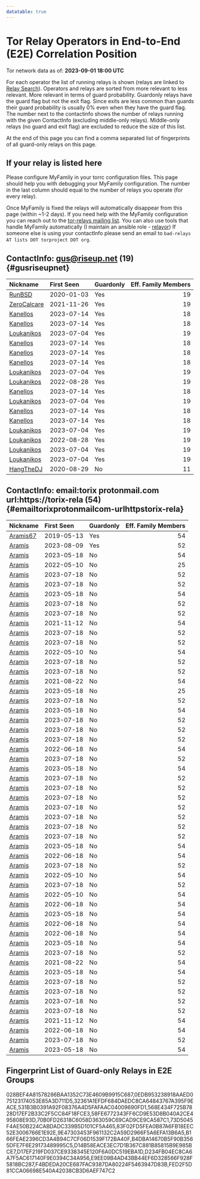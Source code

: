```yaml
---
datatable: true
---
```



# Tor Relay Operators in End-to-End (E2E) Correlation Position

Tor network data as of: **2023-09-01 18:00 UTC**

For each operator the list of running relays is shown (relays are linked to [Relay Search](https://metrics.torproject.org/rs.html)).
Operators and relays are sorted from more relevant to less relevant. More relevant in terms of guard probability.
Guardonly relays have the guard flag but not the exit flag.
Since exits are less common than guards their guard probability is usually 0% even when they have the guard flag.
The number next to the contactinfo shows the number of relays running with the given ContactInfo (excluding middle-only relays).
Middle-only relays (no guard and exit flag) are excluded to reduce the size of this list.

At the end of this page you can find a comma separated list of fingerprints of all guard-only relays on this page.

## If your relay is listed here
Please configure MyFamily in your torrc configuration files.
This page should help you with debugging your MyFamily configuration. The number in the last column should equal to the number of
relays you operate (for every relay).

Once MyFamily is fixed the relays will automatically disappear from this page (within ~1-2 days).
If you need help with the MyFamily configuration you can reach out to the
[tor-relays mailing list](https://lists.torproject.org/cgi-bin/mailman/listinfo/tor-relays).
You can also use tools that handle MyFamily automatically (I maintain an ansible role - 
[relayor](https://medium.com/@nusenu/deploying-tor-relays-with-ansible-6612593fa34d))
If someone else is using your contactInfo please send an email to ```bad-relays AT lists DOT torproject DOT org```.


## ContactInfo: gus@riseup.net (19) {#gusriseupnet}

| Nickname                                                                                               | First Seen   | Guardonly   |   Eff. Family Members |
|:-------------------------------------------------------------------------------------------------------|:-------------|:------------|----------------------:|
| [RunBSD](https://metrics.torproject.org/rs.html#details/568E434F725B7828D17EF2B33C2F5CC84F18FCE3)      | 2020-01-03   | Yes         |                    19 |
| [ZeroCalcare](https://metrics.torproject.org/rs.html#details/FED2F5D81CCA06698E540A42038CB3D6AEF747C2) | 2021-11-26   | Yes         |                    19 |
| [Kanellos](https://metrics.torproject.org/rs.html#details/83F02FD5FEA0B87A6FB18EEC52E3006766E1E92E)    | 2023-07-14   | Yes         |                    18 |
| [Kanellos](https://metrics.torproject.org/rs.html#details/028BEF4A81578286BAA1352C73E4609B9915C687)    | 2023-07-14   | Yes         |                    18 |
| [Loukanikos](https://metrics.torproject.org/rs.html#details/B4DBA14670B5F90B3565DFE7F6E29173489995C5)  | 2023-07-04   | Yes         |                    19 |
| [Kanellos](https://metrics.torproject.org/rs.html#details/D14B58EACE3EC7D1B367C881B85815B9E985BCE7)    | 2023-07-14   | Yes         |                    18 |
| [Kanellos](https://metrics.torproject.org/rs.html#details/58FE6772343FF6CD9E53D8B040A2CE495808E93D)    | 2023-07-14   | Yes         |                    18 |
| [Kanellos](https://metrics.torproject.org/rs.html#details/73D5045F4AE50B224CABDADC339B5D101CF5A465)    | 2023-07-14   | Yes         |                    18 |
| [Loukanikos](https://metrics.torproject.org/rs.html#details/D234FB04EC8CA6A7F5AC617140F9E0394C34A956)  | 2023-07-04   | Yes         |                    19 |
| [Loukanikos](https://metrics.torproject.org/rs.html#details/32361A1EFDF684DAEDC8CA64843767A395F9EACE)  | 2022-08-28   | Yes         |                    19 |
| [Kanellos](https://metrics.torproject.org/rs.html#details/70B0FD26318C6058D363059C69CAD9CE9CA587C1)    | 2023-07-14   | Yes         |                    18 |
| [Loukanikos](https://metrics.torproject.org/rs.html#details/D17EF219FD037CE9338345E120F6A0DC519EBA1D)  | 2023-07-04   | Yes         |                    19 |
| [Kanellos](https://metrics.torproject.org/rs.html#details/531B3B0391A92F08376A4D5FAFAAC04009690FD1)    | 2023-07-14   | Yes         |                    18 |
| [Kanellos](https://metrics.torproject.org/rs.html#details/9E47303453F961132C2A59D2966F5A6EFA13B6A5)    | 2023-07-14   | Yes         |                    18 |
| [Loukanikos](https://metrics.torproject.org/rs.html#details/F4BDEDA20CE687FAC9387DA80224F5463947D83B)  | 2023-07-04   | Yes         |                    19 |
| [Loukanikos](https://metrics.torproject.org/rs.html#details/B166FEAE2396CD3A4B94C7CF06D1539F172BA40F)  | 2022-08-28   | Yes         |                    19 |
| [Loukanikos](https://metrics.torproject.org/rs.html#details/E9EE09B4AD43BB44EF6D328566F928F5818BC287)  | 2023-07-04   | Yes         |                    19 |
| [Loukanikos](https://metrics.torproject.org/rs.html#details/0EDB953238918AAED075123174053E85A3D711D5)  | 2023-07-04   | Yes         |                    19 |
| [HangTheDJ](https://metrics.torproject.org/rs.html#details/1DA888D47E43EDFCC60CBC0E1FDF0C8A43D64343)   | 2020-08-29   | No          |                    11 |

## ContactInfo: email:torix protonmail.com url:https://torix-rela (54) {#emailtorixprotonmailcom-urlhttpstorix-rela}

| Nickname                                                                                            | First Seen   | Guardonly   |   Eff. Family Members |
|:----------------------------------------------------------------------------------------------------|:-------------|:------------|----------------------:|
| [Aramis67](https://metrics.torproject.org/rs.html#details/53C9F4954E7A7332BB0C610C5B8E04CA065AF29B) | 2019-05-13   | Yes         |                    54 |
| [Aramis](https://metrics.torproject.org/rs.html#details/900C879966F1F13F0D407E583DC6FDFFAD05B814)   | 2023-08-09   | Yes         |                    52 |
| [Aramis](https://metrics.torproject.org/rs.html#details/0806B64E53BD3ED2F0BDB5EED8DBF81DF331F45A)   | 2023-05-18   | No          |                    54 |
| [Aramis](https://metrics.torproject.org/rs.html#details/17F41F8DAFA4B36AAB10E202ABA14601AAE1D616)   | 2022-05-10   | No          |                    25 |
| [Aramis](https://metrics.torproject.org/rs.html#details/18105829C1D3A4438C5C156CA7C08FA62279D0C2)   | 2023-07-18   | No          |                    52 |
| [Aramis](https://metrics.torproject.org/rs.html#details/214F5F96C5AD4EC3858A1CF7665502845496E40A)   | 2023-07-18   | No          |                    52 |
| [Aramis](https://metrics.torproject.org/rs.html#details/2308F5B08A85F8600DEC23F9C127E1F16E988595)   | 2023-05-18   | No          |                    54 |
| [Aramis](https://metrics.torproject.org/rs.html#details/26551EE9CF98BEE9E7CCA1954B71CC724B3D1A25)   | 2023-07-18   | No          |                    52 |
| [Aramis](https://metrics.torproject.org/rs.html#details/27AD2A9591BA4809ED2B1F1983AF49CF80919319)   | 2023-07-18   | No          |                    52 |
| [Aramis](https://metrics.torproject.org/rs.html#details/2B3AAC97B269D59E6D642C8BFB174EDD13741C38)   | 2021-11-12   | No          |                    54 |
| [Aramis](https://metrics.torproject.org/rs.html#details/301081DF6A56B542710E5A19C893DA910ABD3C2F)   | 2023-07-18   | No          |                    52 |
| [Aramis](https://metrics.torproject.org/rs.html#details/33BD34F3E3006EB1375B08995BC7A6988D6F188E)   | 2023-07-18   | No          |                    52 |
| [Aramis](https://metrics.torproject.org/rs.html#details/359C5231AC2452D365B64A23C27817A1DFEE56B4)   | 2022-05-10   | No          |                    54 |
| [Aramis](https://metrics.torproject.org/rs.html#details/410D5B5847C199DE15DE80741BDC0000A5A53C8F)   | 2023-07-18   | No          |                    52 |
| [Aramis](https://metrics.torproject.org/rs.html#details/4C209C991956896A830890ED74A8AE1207EB8AF4)   | 2023-07-18   | No          |                    52 |
| [Aramis](https://metrics.torproject.org/rs.html#details/4F9EFCF7689084E4C8EE993E123E32B75368804C)   | 2021-08-22   | No          |                    54 |
| [Aramis](https://metrics.torproject.org/rs.html#details/5ECD28C3476E6B3BFFC68E3AB9F2DAFBE3238A95)   | 2023-05-18   | No          |                    25 |
| [Aramis](https://metrics.torproject.org/rs.html#details/62C6E6E50670985089E82FCE16ED841A0728FC3F)   | 2023-07-18   | No          |                    52 |
| [Aramis](https://metrics.torproject.org/rs.html#details/64163502DFDE9A8BCA73B525170F484DFA703727)   | 2023-05-18   | No          |                    54 |
| [Aramis](https://metrics.torproject.org/rs.html#details/673ABF8132785E24CE48606AD783FDE9BAA92964)   | 2023-07-18   | No          |                    52 |
| [Aramis](https://metrics.torproject.org/rs.html#details/68F09FE1CD22572D38980184D848BA456302C826)   | 2023-07-18   | No          |                    52 |
| [Aramis](https://metrics.torproject.org/rs.html#details/6F3E7CD6B97E33F6A91824164A1A9085C045E2C0)   | 2023-07-18   | No          |                    52 |
| [Aramis](https://metrics.torproject.org/rs.html#details/791DEA860D359D3A3D2F6F13B9856EB0507ED835)   | 2022-06-18   | No          |                    54 |
| [Aramis](https://metrics.torproject.org/rs.html#details/7E0D8A3CD0E0CE0146B1BB8C8CC24FC5F1BBED8D)   | 2023-07-18   | No          |                    52 |
| [Aramis](https://metrics.torproject.org/rs.html#details/8039659C27E3CB5155CD74FC8CA102BA825FA03B)   | 2023-05-18   | No          |                    54 |
| [Aramis](https://metrics.torproject.org/rs.html#details/828EFC54AF1D0675E6F12F372E46CCE652674359)   | 2023-07-18   | No          |                    52 |
| [Aramis](https://metrics.torproject.org/rs.html#details/86D98BB659A7EE58F7185EF310358D435F1A32AC)   | 2023-07-18   | No          |                    52 |
| [Aramis](https://metrics.torproject.org/rs.html#details/89940F610EFB0ED4E624838EAE561ADE55C03321)   | 2023-07-18   | No          |                    52 |
| [Aramis](https://metrics.torproject.org/rs.html#details/8AA75B47426A2FAE3075AF6EBC2ABDEE02FAD58F)   | 2023-07-18   | No          |                    52 |
| [Aramis](https://metrics.torproject.org/rs.html#details/8B8CC31223D5E9C413C4E025940B59F7FFF27483)   | 2023-07-18   | No          |                    52 |
| [Aramis](https://metrics.torproject.org/rs.html#details/92DEFEC7D97366F02043C4F7055CF4A4886817D9)   | 2023-07-18   | No          |                    52 |
| [Aramis](https://metrics.torproject.org/rs.html#details/96F8ACE10EAC14E76CDEA4C45679EAFFB833F453)   | 2023-07-18   | No          |                    52 |
| [Aramis](https://metrics.torproject.org/rs.html#details/99A333B824BF47D2C9F2C6DDCBAB856324D428E5)   | 2023-05-18   | No          |                    54 |
| [Aramis](https://metrics.torproject.org/rs.html#details/9A8902B985E2F58BC740671040E7165AC904DD40)   | 2022-06-18   | No          |                    54 |
| [Aramis](https://metrics.torproject.org/rs.html#details/9DBBED552C198FE98520F1190BE35D0534ECDB67)   | 2023-07-18   | No          |                    52 |
| [Aramis](https://metrics.torproject.org/rs.html#details/9EF49A075A79F657708F5EE00B05CE7B0B79DA35)   | 2022-05-10   | No          |                    54 |
| [Aramis](https://metrics.torproject.org/rs.html#details/A0073095A9F39393546FF1A9E997D1A22C0946E1)   | 2023-07-18   | No          |                    52 |
| [Aramis](https://metrics.torproject.org/rs.html#details/A549E57FC2A060FA20051537E6738B3ED5B98463)   | 2022-05-10   | No          |                    54 |
| [Aramis](https://metrics.torproject.org/rs.html#details/B5A65B997C898583F9C4CA16FE603B7347C89588)   | 2022-06-18   | No          |                    54 |
| [Aramis](https://metrics.torproject.org/rs.html#details/B6A5986F404B2C5EB604A37276C0CB7B24FB6631)   | 2023-05-18   | No          |                    54 |
| [Aramis](https://metrics.torproject.org/rs.html#details/C29FEF6A405E730DE07EC74CCF0623D95F0D3A4E)   | 2022-06-18   | No          |                    54 |
| [Aramis](https://metrics.torproject.org/rs.html#details/C528B22D4BA220639F9DCE86A50BB98BDD2FCFB9)   | 2022-06-18   | No          |                    54 |
| [Aramis](https://metrics.torproject.org/rs.html#details/CE0E8EE797257C9F2EB195528CC152FBCF4F2959)   | 2023-05-18   | No          |                    54 |
| [Aramis](https://metrics.torproject.org/rs.html#details/CFF9C18036D401579C473177C0D95B463AD371F7)   | 2023-07-18   | No          |                    52 |
| [Aramis](https://metrics.torproject.org/rs.html#details/D3F6616034448DEEE369782C96F84FE1407E4200)   | 2021-08-22   | No          |                    54 |
| [Aramis](https://metrics.torproject.org/rs.html#details/D510FE86C46E01F24CF4B07C36B55E2619F245BF)   | 2023-05-18   | No          |                    54 |
| [Aramis](https://metrics.torproject.org/rs.html#details/D9CD0C9CE39E91C2996A016A6356FBF4970D96C6)   | 2023-07-18   | No          |                    52 |
| [Aramis](https://metrics.torproject.org/rs.html#details/DD60CABFEE514E50E8E4B502457E62F667538573)   | 2023-07-18   | No          |                    52 |
| [Aramis](https://metrics.torproject.org/rs.html#details/E2C0AD7114510F21B9F09E7900185D440C20CC0E)   | 2023-07-18   | No          |                    52 |
| [Aramis](https://metrics.torproject.org/rs.html#details/F14D2EC67D3B27BE46839D156660F80220660299)   | 2023-07-18   | No          |                    52 |
| [Aramis](https://metrics.torproject.org/rs.html#details/F314580EA22CB3DCB135D64E92108BFB8FD209AF)   | 2021-11-12   | No          |                    54 |
| [Aramis](https://metrics.torproject.org/rs.html#details/F3E6F01671C087AD318BBA47FCD08B65D1A4460E)   | 2022-06-18   | No          |                    54 |
| [Aramis](https://metrics.torproject.org/rs.html#details/F80348BA5A1B758D378C1E7AA7F2E8CC0845A39E)   | 2023-07-18   | No          |                    52 |
| [Aramis](https://metrics.torproject.org/rs.html#details/FC09FFDEB7FFB716B19305A1CE49D2DE88A58E05)   | 2023-05-18   | No          |                    54 |


## Fingerprint List of Guard-only Relays in E2E Groups

028BEF4A81578286BAA1352C73E4609B9915C687,0EDB953238918AAED075123174053E85A3D711D5,32361A1EFDF684DAEDC8CA64843767A395F9EACE,531B3B0391A92F08376A4D5FAFAAC04009690FD1,568E434F725B7828D17EF2B33C2F5CC84F18FCE3,58FE6772343FF6CD9E53D8B040A2CE495808E93D,70B0FD26318C6058D363059C69CAD9CE9CA587C1,73D5045F4AE50B224CABDADC339B5D101CF5A465,83F02FD5FEA0B87A6FB18EEC52E3006766E1E92E,9E47303453F961132C2A59D2966F5A6EFA13B6A5,B166FEAE2396CD3A4B94C7CF06D1539F172BA40F,B4DBA14670B5F90B3565DFE7F6E29173489995C5,D14B58EACE3EC7D1B367C881B85815B9E985BCE7,D17EF219FD037CE9338345E120F6A0DC519EBA1D,D234FB04EC8CA6A7F5AC617140F9E0394C34A956,E9EE09B4AD43BB44EF6D328566F928F5818BC287,F4BDEDA20CE687FAC9387DA80224F5463947D83B,FED2F5D81CCA06698E540A42038CB3D6AEF747C2